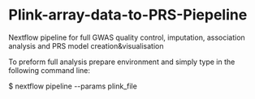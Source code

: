 # Plink-array-data-to-PRS-Piepeline
Nextflow pipeline for full GWAS quality control, imputation, association analysis and PRS model creation&amp;visualisation

To preform full analysis prepare environment and simply type in the following command line:

$ nextflow pipeline --params plink_file


